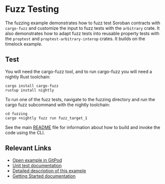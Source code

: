 # Fuzz Testing
The fuzzing example demonstrates how to fuzz test Soroban contracts with `cargo-fuzz` and customize the input to fuzz tests with the `arbitrary` crate. It also demonstrates how to adapt fuzz tests into reusable property tests with the `proptest` and `proptest-arbitrary-interop` crates. It builds on the timelock example.

## Test
You will need the cargo-fuzz tool, and to run cargo-fuzz you will need a nightly Rust toolchain:

```
cargo install cargo-fuzz
rustup install nightly
```

To run one of the fuzz tests, navigate to the fuzzing directory and run the cargo fuzz subcommand with the nightly toolchain:

```
cd fuzzing
cargo +nightly fuzz run fuzz_target_1
```

See the main [README](../README.md) file for information about how to build and invoke the code using the CLI.

## Relevant Links
- [Open example in GitPod](https://gitpod.io/#https://github.com/stellar/soroban-examples/tree/v21.6.0)
- [Unit test documentation](https://developers.stellar.org/docs/build/guides/testing/unit-tests)
- [Detailed description of this example](https://developers.stellar.org/docs/build/smart-contracts/example-contracts/fuzzing)
- [Getting Started documentation](https://developers.stellar.org/docs/build/smart-contracts/getting-started)
